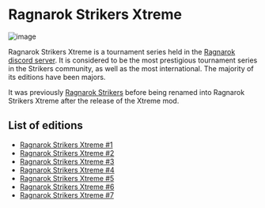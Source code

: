 # Ragnarok Strikers Xtreme

![image](https://github.com/inabikarilibrary/inalib/assets/110833255/7913eb37-9ad0-4aac-a77b-786780c6245f)

Ragnarok Strikers Xtreme is a tournament series held in the [Ragnarok discord server](https://discord.gg/Q86CRCNmcX).
It is considered to be the most prestigious tournament series in the Strikers community, as well as the most international.
The majority of its editions have been majors.

It was previously [Ragnarok Strikers](ragnamain.md) before being renamed into Ragnarok Strikers Xtreme after the release of the Xtreme mod.

## List of editions

- [Ragnarok Strikers Xtreme #1](ragnax1.md)
- [Ragnarok Strikers Xtreme #2](ragnax2.md)
- [Ragnarok Strikers Xtreme #3](ragnax3.md)
- [Ragnarok Strikers Xtreme #4](ragnax4.md)
- [Ragnarok Strikers Xtreme #5](ragnax5.md)
- [Ragnarok Strikers Xtreme #6](ragnax6.md)
- [Ragnarok Strikers Xtreme #7](ragnax7.md)
